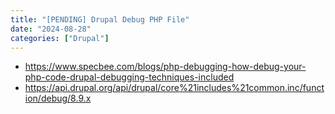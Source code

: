 ```yaml
---
title: "[PENDING] Drupal Debug PHP File"
date: "2024-08-28"
categories: ["Drupal"]
---
```


- https://www.specbee.com/blogs/php-debugging-how-debug-your-php-code-drupal-debugging-techniques-included
- https://api.drupal.org/api/drupal/core%21includes%21common.inc/function/debug/8.9.x